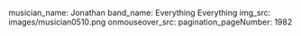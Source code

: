 musician_name: Jonathan
band_name: Everything Everything
img_src: images/musician0510.png
onmouseover_src: 
pagination_pageNumber: 1982